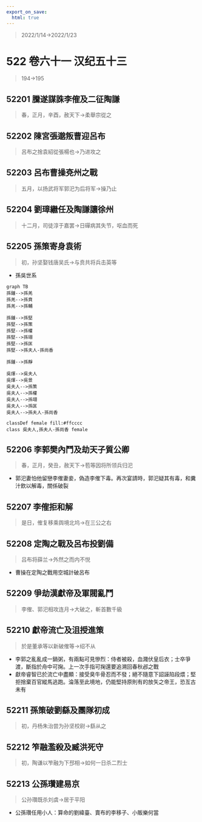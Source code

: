 ```yaml
---
export_on_save:
  html: true
---
```


> 2022/1/14->2022/1/23

# 522 卷六十一 汉纪五十三

> 194->195

## 52201 騰遂謀誅李傕及二征陶謙
> 春，正月，辛酉，赦天下->柔舉宗從之

## 52202 陳宮張邈叛曹迎呂布
> 呂布之捨袁紹從張楊也->乃进攻之

## 52203 呂布曹操兗州之戰
> 五月，以扬武将军郭汜为后将军->操乃止

## 52204 劉璋繼任及陶謙讓徐州
> 十二月，司徒淳于嘉罢->日磾病其失节，呕血而死

## 52205 孫策寄身袁術
> 初，孙坚娶钱唐吴氏->与贲共将兵击英等
- 孫吳世系

```mermaid
graph TB
孫鍾-->孫羌
孫羌-->孫賁
孫羌-->孫輔

孫鍾-->孫堅
孫堅-->孫策
孫堅-->孫權
孫堅-->孫翊
孫堅-->孫匡
孫堅-->孫夫人-孫尚香

孫鍾-->孫靜

吳煇-->吳夫人
吳煇-->吳景
吳夫人-->孫策
吳夫人-->孫權
吳夫人-->孫翊
吳夫人-->孫匡
吳夫人-->孫夫人-孫尚香

classDef female fill:#ffcccc
class 吳夫人,孫夫人-孫尚香 female
```

## 52206 李郭樊內鬥及劫天子質公卿
> 春，正月，癸丑，赦天下->苞等因将所领兵归汜
- 郭汜妻怕他留戀李傕妻妾，偽造李傕下毒。再次宴請時，郭汜疑其有毒，和糞汁飲以解毒，關係破裂

## 52207 李傕拒和解
> 是日，傕复移乘舆境北坞->在三公之右

## 52208 定陶之戰及呂布投劉備
> 吕布将薛兰->外然之而内不悦
- 曹操在定陶之戰用空城計破呂布

## 52209 爭劫漢獻帝及軍閥亂鬥
> 李傕、郭汜相攻连月->大破之，斬首數千級

## 52210 獻帝流亡及沮授進策
> 於是董承等以新破傕等->绍不从
- 李郭之亂亂成一鍋粥，有兩點可見慘烈：侍者被殺，血濺伏皇后衣；士卒爭渡，斷指於舟中可掬。上一次手指可掬還要追溯回春秋邲之戰
- 獻帝睿智已於流亡中盡顯：接受臭牛骨忍而不發；絕不隨意下詔誣陷段煨；堅拒捨棄百官縱馬逃跑。淪落至此境地，仍能堅持原則有的放矢之帝王，恐亙古未有

## 52211 孫策破劉繇及團隊初成
> 初，丹杨朱治尝为孙坚校尉->繇从之

## 52212 笮融濫殺及臧洪死守
> 初，陶谦以笮融为下邳相->如何一日杀二烈士

## 52213 公孫瓚建易京
> 公孙瓚既杀刘虞->居于平阳
- 公孫瓚任用小人：算命的劉緯臺、賣布的李移子、小販樂何當
